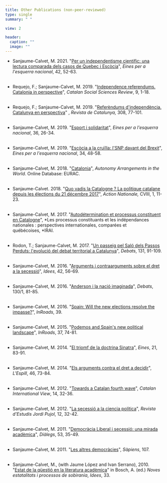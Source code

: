 ```yaml
---
title: Other Publications (non-peer-reviewed)
type: single
summary: " "

view: 2

header:
  caption: ""
  image: ""
---
```

* Sanjaume-Calvet, M. 2021. "[Per un independentisme científic: una lectura comparada dels casos de Quebec i Escòcia](https://raco.cat/index.php/Eines/article/view/394716)", *Eines per a l'esquerra nacional*, 42, 52-63.<br/><br/>

* Requejo, F.; Sanjaume-Calvet, M. 2019. "[Independence referendums. Catalonia in perspective](http://www.google.com/url?q=http%3A%2F%2Frevistes.iec.cat%2Findex.php%2FCSSr%2Farticle%2Fview%2F145988&sa=D&sntz=1&usg=AFQjCNFqdWF_YvULrhkorgsIbvUlApNmsA)", *Catalan Social Sciences Review*, 9, 1-18.<br/><br/>

* Requejo, F.; Sanjaume-Calvet, M. 2019. "[Referèndums d'independència. Catalunya en perspectiva](http://www.google.com/url?q=http%3A%2F%2Fwww.revistadecatalunya.cat%2Fca%2Feditorial-detall.asp%3Fid%3D71&sa=D&sntz=1&usg=AFQjCNH8Hbi4rt3azdJYEW0pktSnuHUaPA)" , *Revista de Catalunya,* 308, 77-101.<br/><br/>

* Sanjaume-Calvet, M. 2019. "[Esport i solidaritat](https://www.google.com/url?q=https%3A%2F%2Fwww.raco.cat%2Findex.php%2FEines%2Farticle%2Fview%2F362077%2F456653&sa=D&sntz=1&usg=AFQjCNFqfhzfib1m2T2Qi8D94HaiqAXcJw)", *Eines per a l'esquerra nacional*, 36, 26-34.<br/><br/>

* Sanjaume-Calvet, M. 2019. "[Escòcia a la cruïlla: l'SNP davant del Brexit](https://www.google.com/url?q=https%3A%2F%2Firla.cat%2Fwp-content%2Fuploads%2F2019%2F05%2Feines_34_navegador.pdf&sa=D&sntz=1&usg=AFQjCNGju8FVNgNebPAHfSv4EcdqO2vYyw)", *Eines per a l'esquerra nacional*, 34, 48-58.<br/><br/>

* Sanjaume-Calvet, M. 2018. "[Catalonia](http://www.google.com/url?q=http%3A%2F%2Fwww.world-autonomies.info%2Ftas%2Fcatalonia%2FPages%2Fdefault.aspx&sa=D&sntz=1&usg=AFQjCNHq0cYInmXJ3fZ56NN_5HJ_dLBbPQ)", *Autonomy Arrangements in the World*. Online Database: EURAC.<br/><br/>

* Sanjaume-Calvet. 2018. "[Quo vadis la Catalogne ? La politique catalane depuis les élections du 21 décembre 2017](http://www.google.com/url?q=http%3A%2F%2Fwww.bibliotheque.assnat.qc.ca%2FContenuSpecifique%2FReference%2FIndex%2F41551%3FidSession%3Db59f8469-f512-4dcd-9e0b-479446198d28&sa=D&sntz=1&usg=AFQjCNHejDgqpeVom_CiHc67gr1b4-RlbA)", *Action Nationale,* CVIII, 1, 11-23.<br/><br/>

* Sanjaume-Calvet, M. 2017. "[Autodétermination et processus constituent en Catalogne](https://www.google.com/url?q=https%3A%2F%2Fpdfhall.com%2Fetude-irai-quebec_5a38f9e21723dd42c110ce4f.html&sa=D&sntz=1&usg=AFQjCNE8ZQ1w7eCifA0qUxHi8fGq1zPhuw)", *Les processus constituants et les indépendances nationales : perspectives internationales, comparées et québécoises, *IRAI.<br/><br/>

* Rodon, T.; Sanjaume-Calvet, M. 2017. "[Un passeig pel Saló dels Passos Perduts: l'evolució del debat territorial a Catalunya](http://www.google.com/url?q=http%3A%2F%2Fwww.revistadebats.net%2Findex.php%3Fjournal%3Ddebats%26page%3Darticle%26op%3Dview%26path%255B%255D%3D108&sa=D&sntz=1&usg=AFQjCNHxSpgJ0fLmP8khMtq1_rEMIc3R0A)", *Debats*, 131, 91-109.<br/><br/>

* Sanjaume-Calvet, M. 2016. "[Arguments i contraarguments sobre el dret a la secessió](https://www.google.com/url?q=https%3A%2F%2Fwww.raco.cat%2Findex.php%2FIdees%2Farticle%2Fview%2F315518&sa=D&sntz=1&usg=AFQjCNHYFadILoX0HfkGa935kiQh279_OA)", *Idees*, 42, 56-69.<br/><br/>

* Sanjaume-Calvet, M. 2016. "[Anderson i la nació imaginada](https://www.google.com/url?q=https%3A%2F%2Fdialnet.unirioja.es%2Fdescarga%2Farticulo%2F5715167%2F1.pdf&sa=D&sntz=1&usg=AFQjCNHT8qj6v7R1Qed1xLQII7ViafXYBw)", *Debats*, 130/1, 81-85.<br/><br/>

* Sanjaume-Calvet, M. 2016. "[Spain: Will the new elections resolve the impasse?](https://www.google.com/url?q=https%3A%2F%2Fwww.questia.com%2Fmagazine%2F1G1-474660436%2Fspain-will-the-new-election-resolve-the-impasse&sa=D&sntz=1&usg=AFQjCNEiEVW8zbHyHIIOTjCPdvpPTd_dsQ)", *InRoads*, 39.<br/><br/>

* Sanjaume-Calvet, M. 2015. "[Podemos and Spain's new political landscape](http://www.google.com/url?q=http%3A%2F%2Finroadsjournal.ca%2Fpodemos-and-spains-new-political-landscape%2F&sa=D&sntz=1&usg=AFQjCNHjx-utOUMc6jtFXwzWMogxCakPWg)", *InRoads*, 37, 74-81.<br/><br/>

* Sanjaume-Calvet, M. 2014. "[El triomf de la doctrina Sinatra](https://www.google.com/url?q=https%3A%2F%2Fwww.raco.cat%2Findex.php%2FEines%2Farticle%2FviewFile%2F283621%2F371537&sa=D&sntz=1&usg=AFQjCNGjN5FkdyngxpTxF0J_pld_FWd6XA)", *Eines*, 21, 83-91.<br/><br/>

* Sanjaume-Calvet, M. 2014. "[Els arguments contra el dret a decidir](https://www.google.com/url?q=https%3A%2F%2Fwww.academia.edu%2F9581528%2FEls_arguments_contra_el_dret_a_decidir_de_Catalunya_una_avaluaci%25C3%25B3_te%25C3%25B2rica_Espill_2014&sa=D&sntz=1&usg=AFQjCNG5CplMyHJJO4GLTrH8M0NFTspWlg)", *L'Espill*, 46, 73-84.<br/><br/>

* Sanjaume-Calvet, M. 2012. "[Towards a Catalan fourth wave](https://www.google.com/url?q=https%3A%2F%2Fissuu.com%2Fcatalan-international-view%2Fdocs%2Fciv_14_web_baixa&sa=D&sntz=1&usg=AFQjCNHAlsfBvZP9fGLVAdAB3BTCrFeO5g)", *Catalan International View*, 14, 32-36.<br/><br/>

* Sanjaume-Calvet, M. 2012. "[La secessió a la ciencia política](https://www.google.com/url?q=https%3A%2F%2Fwww.academia.edu%2F8456654%2FLa_secessi%25C3%25B3_a_la_ci%25C3%25A8ncia_pol%25C3%25ADtica&sa=D&sntz=1&usg=AFQjCNHsZfbmDbxhzAfUny8rM5Ll0Aa5JQ)", *Revista d'Estudis Jordi Pujol*, 12, 32-42.<br/><br/>

* Sanjaume-Calvet, M. 2011. "[Democràcia Liberal i secessió: una mirada acadèmica](https://www.google.com/url?q=https%3A%2F%2Fdialnet.unirioja.es%2Fservlet%2Farticulo%3Fcodigo%3D3772332&sa=D&sntz=1&usg=AFQjCNH2feaHML3iso7_NuI9JmOQzA30pw)", *Diàlegs*, 53, 35-49.<br/><br/>

* Sanjaume-Calvet, M. 2011. "[Les altres democràcies](https://www.google.com/url?q=https%3A%2F%2Fwww.sapiens.cat%2Fepoca-historica%2Fhistoria-antiga%2Fles-altres-democracies_201166_102.html&sa=D&sntz=1&usg=AFQjCNF4QwgzNSfxDz3N21L5JARFdzRjJQ)", *Sàpiens*, 107.<br/><br/>

* Sanjaume-Calvet, M., (with Jaume López and Ivan Serrano), 2010. "[Estat de la qüestió en la literatura acadèmica](https://www.google.com/url?q=https%3A%2F%2Fdialnet.unirioja.es%2Fservlet%2Farticulo%3Fcodigo%3D4216309&sa=D&sntz=1&usg=AFQjCNED7dhTE2upIwzN0WwdWqZV3gKAjQ)" in Bosch, A. (ed.) *Noves estatalitats i processos de sobirania*, *Idees*, 33.<br/><br/>
